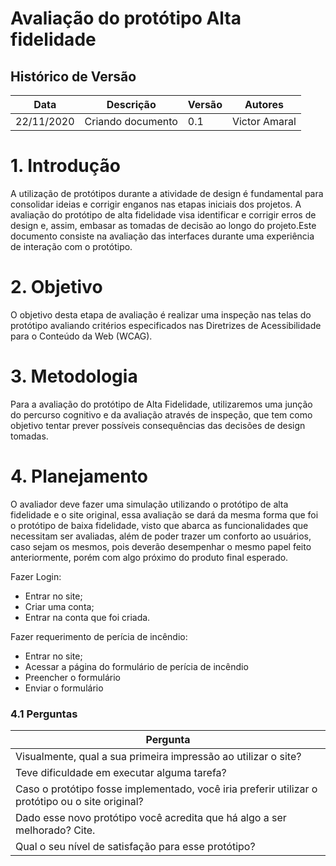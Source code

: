 # Avaliação do protótipo Alta fidelidade

## Histórico de Versão 

| Data | Descrição | Versão | Autores |
| -------- | -------- | -------- | -------- |
| 22/11/2020 | Criando documento | 0.1 | Victor Amaral |

# 1. Introdução

A utilização de protótipos durante a atividade de design é fundamental para consolidar ideias e corrigir enganos nas etapas iniciais dos projetos. A avaliação do protótipo de alta fidelidade visa identificar e corrigir erros de design e, assim, embasar as tomadas de decisão ao longo do projeto.Este documento consiste na avaliação das interfaces durante uma experiência de interação com o protótipo.

# 2. Objetivo

O objetivo desta etapa de avaliação é realizar uma inspeção nas telas do protótipo avaliando critérios especificados nas Diretrizes de Acessibilidade para o Conteúdo da Web (WCAG).

# 3. Metodologia

Para a avaliação do protótipo de Alta Fidelidade, utilizaremos uma junção do percurso cognitivo e da avaliação através de inspeção, que tem como objetivo tentar prever possíveis consequências das decisões de design tomadas.

# 4. Planejamento

O avaliador deve fazer uma simulação utilizando o protótipo de alta fidelidade e o site original, essa avaliação se dará da mesma forma que foi o protótipo de baixa fidelidade, visto que abarca as funcionalidades que necessitam ser avaliadas, além de poder trazer um conforto ao usuários, caso sejam os mesmos, pois deverão desempenhar o mesmo papel feito anteriormente, porém com algo próximo do produto final esperado.

Fazer Login:

- Entrar no site;
- Criar uma conta;
- Entrar na conta que foi criada.

Fazer requerimento de perícia de incêndio:

- Entrar no site;
- Acessar a página do formulário de perícia de incêndio
- Preencher o formulário
- Enviar o formulário

### 4.1 Perguntas

| Pergunta |
| - |
|Visualmente, qual a sua primeira impressão ao utilizar o site?|
|Teve dificuldade em executar alguma tarefa?
Caso o protótipo fosse implementado, você iria preferir utilizar o protótipo ou o site original?|
|Dado esse novo protótipo você acredita que há algo a ser melhorado? Cite.|
|Qual o seu nível de satisfação para esse protótipo? |
